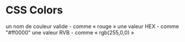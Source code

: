 # CSS Colors

un nom de couleur valide - comme « rouge »
une valeur HEX - comme "#ff0000"
une valeur RVB - comme « rgb(255,0,0) »